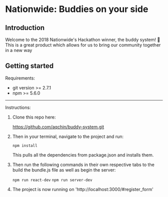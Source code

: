 # Nationwide: Buddies on your side

## Introduction
Welcome to the 2018 Nationwide's Hackathon winner, the buddy system! :raised_hands: This is a great product which allows for us to bring our community together in a new way

## Getting started

Requirements:

- git version >= 2.7.1
- npm >= 5.6.0

---

Instructions:

1. Clone this repo here:

   https://github.com/aqchin/buddy-system.git

2. Then in your terminal, navigate to the project and run:

    `npm install`

    This pulls all the dependencies from package.json and installs them.

3. Then run the following commands in their own respective tabs to the build the bundle.js file as well as begin the server:

    `npm run react-dev`
    `npm run server-dev`

4. The project is now running on 'http://localhost:3000/#register_form'
